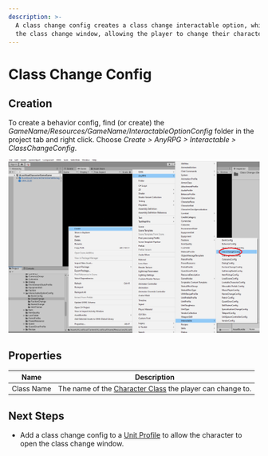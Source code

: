 ```yaml
---
description: >-
  A class change config creates a class change interactable option, which opens
  the class change window, allowing the player to change their character class.
---
```


# Class Change Config

## Creation

To create a behavior config, find (or create) the _GameName/Resources/GameName/InteractableOptionConfig_ folder in the project tab and right click.  Choose _Create > AnyRPG > Interactable > ClassChangeConfig_.

![](<../../.gitbook/assets/image (2) (1).png>)

## Properties

| Name       | Description                                                                        |
| ---------- | ---------------------------------------------------------------------------------- |
| Class Name | The name of the [Character Class](../character-class.md) the player can change to. |

## Next Steps

* Add a class change config to a [Unit Profile](../unit-profile.md) to allow the character to open the class change window.
